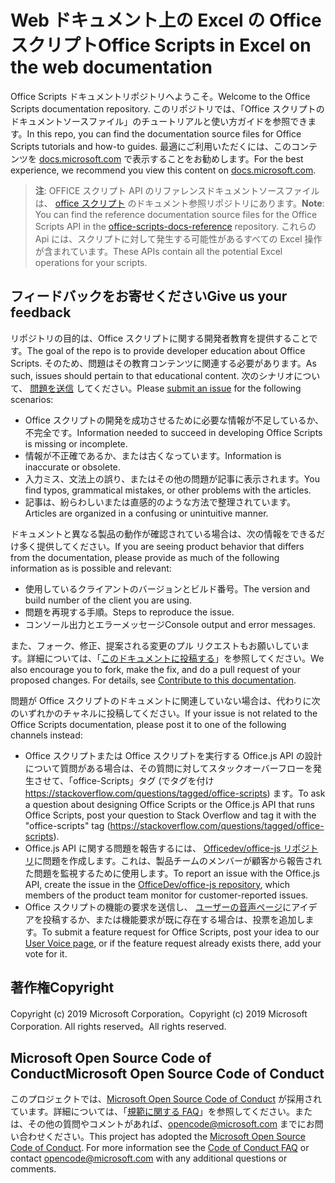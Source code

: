 # <a name="office-scripts-in-excel-on-the-web-documentation"></a><span data-ttu-id="b52fd-101">Web ドキュメント上の Excel の Office スクリプト</span><span class="sxs-lookup"><span data-stu-id="b52fd-101">Office Scripts in Excel on the web documentation</span></span>

<span data-ttu-id="b52fd-102">Office Scripts ドキュメントリポジトリへようこそ。</span><span class="sxs-lookup"><span data-stu-id="b52fd-102">Welcome to the Office Scripts documentation repository.</span></span> <span data-ttu-id="b52fd-103">このリポジトリでは、「Office スクリプトのドキュメントソースファイル」のチュートリアルと使い方ガイドを参照できます。</span><span class="sxs-lookup"><span data-stu-id="b52fd-103">In this repo, you can find the documentation source files for Office Scripts tutorials and how-to guides.</span></span> <span data-ttu-id="b52fd-104">最適にご利用いただくには、このコンテンツを [docs.microsoft.com](https://docs.microsoft.com/office/dev/scripts) で表示することをお勧めします。</span><span class="sxs-lookup"><span data-stu-id="b52fd-104">For the best experience, we recommend you view this content on [docs.microsoft.com](https://docs.microsoft.com/office/dev/scripts).</span></span>

> <span data-ttu-id="b52fd-105">**注**: OFFICE スクリプト API のリファレンスドキュメントソースファイルは、 [office スクリプト](https://github.com/OfficeDev/office-scripts-docs-reference) のドキュメント参照リポジトリにあります。</span><span class="sxs-lookup"><span data-stu-id="b52fd-105">**Note**: You can find the reference documentation source files for the Office Scripts API in the [office-scripts-docs-reference](https://github.com/OfficeDev/office-scripts-docs-reference) repository.</span></span> <span data-ttu-id="b52fd-106">これらの Api には、スクリプトに対して発生する可能性があるすべての Excel 操作が含まれています。</span><span class="sxs-lookup"><span data-stu-id="b52fd-106">These APIs contain all the potential Excel operations for your scripts.</span></span>

## <a name="give-us-your-feedback"></a><span data-ttu-id="b52fd-107">フィードバックをお寄せください</span><span class="sxs-lookup"><span data-stu-id="b52fd-107">Give us your feedback</span></span>

<span data-ttu-id="b52fd-108">リポジトリの目的は、Office スクリプトに関する開発者教育を提供することです。</span><span class="sxs-lookup"><span data-stu-id="b52fd-108">The goal of the repo is to provide developer education about Office Scripts.</span></span> <span data-ttu-id="b52fd-109">そのため、問題はその教育コンテンツに関連する必要があります。</span><span class="sxs-lookup"><span data-stu-id="b52fd-109">As such, issues should pertain to that educational content.</span></span> <span data-ttu-id="b52fd-110">次のシナリオについて、 [問題を送信](https://github.com/OfficeDev/office-scripts-docs/issues) してください。</span><span class="sxs-lookup"><span data-stu-id="b52fd-110">Please [submit an issue](https://github.com/OfficeDev/office-scripts-docs/issues) for the following scenarios:</span></span>

- <span data-ttu-id="b52fd-111">Office スクリプトの開発を成功させるために必要な情報が不足しているか、不完全です。</span><span class="sxs-lookup"><span data-stu-id="b52fd-111">Information needed to succeed in developing Office Scripts is missing or incomplete.</span></span>
- <span data-ttu-id="b52fd-112">情報が不正確であるか、または古くなっています。</span><span class="sxs-lookup"><span data-stu-id="b52fd-112">Information is inaccurate or obsolete.</span></span>
- <span data-ttu-id="b52fd-113">入力ミス、文法上の誤り、またはその他の問題が記事に表示されます。</span><span class="sxs-lookup"><span data-stu-id="b52fd-113">You find typos, grammatical mistakes, or other problems with the articles.</span></span>
- <span data-ttu-id="b52fd-114">記事は、紛らわしいまたは直感的のような方法で整理されています。</span><span class="sxs-lookup"><span data-stu-id="b52fd-114">Articles are organized in a confusing or unintuitive manner.</span></span>

<span data-ttu-id="b52fd-115">ドキュメントと異なる製品の動作が確認されている場合は、次の情報をできるだけ多く提供してください。</span><span class="sxs-lookup"><span data-stu-id="b52fd-115">If you are seeing product behavior that differs from the documentation, please provide as much of the following information as is possible and relevant:</span></span>

- <span data-ttu-id="b52fd-116">使用しているクライアントのバージョンとビルド番号。</span><span class="sxs-lookup"><span data-stu-id="b52fd-116">The version and build number of the client you are using.</span></span>
- <span data-ttu-id="b52fd-117">問題を再現する手順。</span><span class="sxs-lookup"><span data-stu-id="b52fd-117">Steps to reproduce the issue.</span></span>
- <span data-ttu-id="b52fd-118">コンソール出力とエラーメッセージ</span><span class="sxs-lookup"><span data-stu-id="b52fd-118">Console output and error messages.</span></span>

<span data-ttu-id="b52fd-p104">また、フォーク、修正、提案される変更のプル リクエストもお願いしています。詳細については、「[このドキュメントに投稿する](Contributing.md)」を参照してください。</span><span class="sxs-lookup"><span data-stu-id="b52fd-p104">We also encourage you to fork, make the fix, and do a pull request of your proposed changes. For details, see [Contribute to this documentation](Contributing.md).</span></span>

<span data-ttu-id="b52fd-121">問題が Office スクリプトのドキュメントに関連していない場合は、代わりに次のいずれかのチャネルに投稿してください。</span><span class="sxs-lookup"><span data-stu-id="b52fd-121">If your issue is not related to the Office Scripts documentation, please post it to one of the following channels instead:</span></span>

- <span data-ttu-id="b52fd-122">Office スクリプトまたは Office スクリプトを実行する Office.js API の設計について質問がある場合は、その質問に対してスタックオーバーフローを発生させて、「office-Scripts」タグ (でタグを付け https://stackoverflow.com/questions/tagged/office-scripts) ます。</span><span class="sxs-lookup"><span data-stu-id="b52fd-122">To ask a question about designing Office Scripts or the Office.js API that runs Office Scripts, post your question to Stack Overflow and tag it with the "office-scripts" tag (https://stackoverflow.com/questions/tagged/office-scripts).</span></span>
- <span data-ttu-id="b52fd-123">Office.js API に関する問題を報告するには、 [Officedev/office-js リポジトリ](https://github.com/OfficeDev/office-js)に問題を作成します。これは、製品チームのメンバーが顧客から報告された問題を監視するために使用します。</span><span class="sxs-lookup"><span data-stu-id="b52fd-123">To report an issue with the Office.js API, create the issue in the [OfficeDev/office-js repository](https://github.com/OfficeDev/office-js), which members of the product team monitor for customer-reported issues.</span></span>
- <span data-ttu-id="b52fd-124">Office スクリプトの機能の要求を送信し、 [ユーザーの音声ページ](https://excel.uservoice.com/forums/274580-excel-for-the-web?category_id=143439)にアイデアを投稿するか、または機能要求が既に存在する場合は、投票を追加します。</span><span class="sxs-lookup"><span data-stu-id="b52fd-124">To submit a feature request for Office Scripts, post your idea to our [User Voice page](https://excel.uservoice.com/forums/274580-excel-for-the-web?category_id=143439), or if the feature request already exists there, add your vote for it.</span></span>

## <a name="copyright"></a><span data-ttu-id="b52fd-125">著作権</span><span class="sxs-lookup"><span data-stu-id="b52fd-125">Copyright</span></span>

<span data-ttu-id="b52fd-126">Copyright (c) 2019 Microsoft Corporation。</span><span class="sxs-lookup"><span data-stu-id="b52fd-126">Copyright (c) 2019 Microsoft Corporation.</span></span> <span data-ttu-id="b52fd-127">All rights reserved。</span><span class="sxs-lookup"><span data-stu-id="b52fd-127">All rights reserved.</span></span>

## <a name="microsoft-open-source-code-of-conduct"></a><span data-ttu-id="b52fd-128">Microsoft Open Source Code of Conduct</span><span class="sxs-lookup"><span data-stu-id="b52fd-128">Microsoft Open Source Code of Conduct</span></span>

<span data-ttu-id="b52fd-p106">このプロジェクトでは、[Microsoft Open Source Code of Conduct](https://opensource.microsoft.com/codeofconduct/) が採用されています。詳細については、「[規範に関する FAQ](https://opensource.microsoft.com/codeofconduct/faq/)」を参照してください。または、その他の質問やコメントがあれば、[opencode@microsoft.com](mailto:opencode@microsoft.com) までにお問い合わせください。</span><span class="sxs-lookup"><span data-stu-id="b52fd-p106">This project has adopted the [Microsoft Open Source Code of Conduct](https://opensource.microsoft.com/codeofconduct/). For more information see the [Code of Conduct FAQ](https://opensource.microsoft.com/codeofconduct/faq/) or contact [opencode@microsoft.com](mailto:opencode@microsoft.com) with any additional questions or comments.</span></span>
